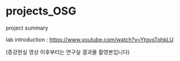 # projects_OSG
project summary

lab introduction : https://www.youtube.com/watch?v=YtgvsTohkLU

(증강현실 영상 이후부터는 연구실 결과물 촬영본입니다)
